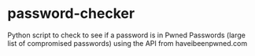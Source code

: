 # password-checker
Python script to check to see if a password is in Pwned Passwords (large list of compromised passwords) using the API from haveibeenpwned.com
